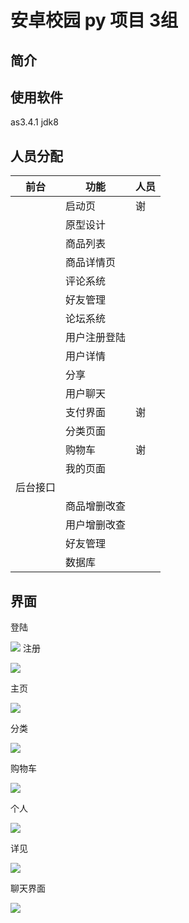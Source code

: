 # 安卓校园 py 项目 3组

## 简介



## 使用软件 

as3.4.1  jdk8 

## 人员分配

| 前台     | 功能         | 人员 |
| -------- | ------------ | ---- |
|          | 启动页       | 谢   |
|          | 原型设计     |      |
|          | 商品列表     |      |
|          | 商品详情页   |      |
|          | 评论系统     |      |
|          | 好友管理     |      |
|          | 论坛系统     |      |
|          | 用户注册登陆 |      |
|          | 用户详情     |      |
|          | 分享         |      |
|          | 用户聊天     |      |
|          | 支付界面     | 谢   |
|          | 分类页面     |      |
|          | 购物车       | 谢   |
|          | 我的页面     |      |
| 后台接口 |              |      |
|          | 商品增删改查 |      |
|          | 用户增删改查 |      |
|          | 好友管理     |      |
|          | 数据库       |      |

## 界面

登陆

![](https://pic.superbed.cn/item/5cf08904451253d17843c74e)
注册

![](https://pic1.superbed.cn/item/5cf0891e451253d17843c85f)

主页

![](https://pic.superbed.cn/item/5cf08941451253d17843caae)

分类

[![](https://ae01.alicdn.com/kf/HTB1kH5ba3aH3KVjSZFj763FWpXad.png)](https://ae01.alicdn.com/kf/HTB1kH5ba3aH3KVjSZFj763FWpXad.png)

购物车

[![](https://puui.qpic.cn/fans_admin/0/3_1379495610_1559268382351/0)](https://puui.qpic.cn/fans_admin/0/3_1379495610_1559268382351/0)

个人

[![](https://ae01.alicdn.com/kf/HTB1tGica.GF3KVjSZFm762qPXXaU.png)](https://ae01.alicdn.com/kf/HTB1tGica.GF3KVjSZFm762qPXXaU.png)

详见

[![](https://ae01.alicdn.com/kf/HTB1Pe1ea9WD3KVjSZSg5jcCxVXa3.gif)](https://ae01.alicdn.com/kf/HTB1Pe1ea9WD3KVjSZSg5jcCxVXa3.gif)

聊天界面

[![](https://ae01.alicdn.com/kf/HTB1XTaca.GF3KVjSZFv5jb_nXXan.gif)](https://ae01.alicdn.com/kf/HTB1XTaca.GF3KVjSZFv5jb_nXXan.gif)

